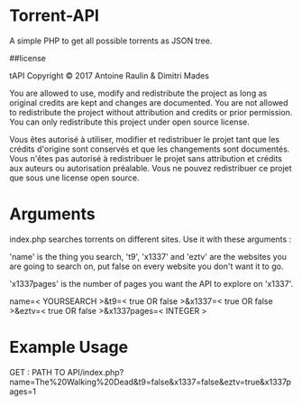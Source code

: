# Torrent-API
A simple PHP to get all possible torrents as JSON tree.

##license

tAPI Copyright © 2017 Antoine Raulin & Dimitri Mades

You are allowed to use, modify and redistribute the project as long as original credits are kept and changes are documented. You are not allowed to redistribute the project without attribution and credits or prior permission. You can only redistribute this project under open source license.

Vous êtes autorisé à utiliser, modifier et redistribuer le projet tant que les crédits d'origine sont conservés et que les changements sont documentés. Vous n'êtes pas autorisé à redistribuer le projet sans attribution et crédits aux auteurs ou autorisation préalable. Vous ne pouvez redistribuer ce projet que sous une license open source.

<h1>Arguments</h1>

index.php searches torrents on different sites. Use it with these arguments :

'name' is the thing you search, 't9', 'x1337' and 'eztv' are the websites you are going to search on, put false on every website you don't want it to go.

'x1337pages' is the number of pages you want the API to explore on 'x1337'.

name=< YOURSEARCH >&t9=< true OR false >&x1337=< true OR false >&eztv=< true OR false >&x1337pages=< INTEGER >

<h1>Example Usage</h1>

GET : PATH TO API/index.php?name=The%20Walking%20Dead&t9=false&x1337=false&eztv=true&x1337pages=1
